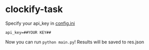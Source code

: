 # clockify-task
 
Specify your api_key in [config.ini](config.ini)
```
api_key=##YOUR KEY##
```
Now you can run ```python main.py```! Results will be saved to res.json
